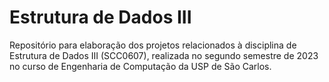 # Estrutura de Dados III 
Repositório para elaboração dos projetos relacionados à disciplina de Estrutura de Dados III (SCC0607), realizada no segundo semestre de 2023 no curso de Engenharia de Computação da USP de São Carlos.
